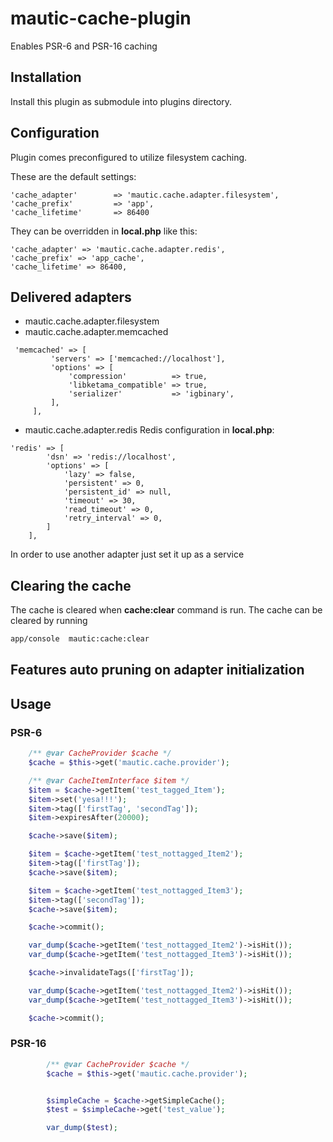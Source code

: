 # mautic-cache-plugin

Enables PSR-6 and PSR-16 caching

## Installation

Install this plugin as submodule into plugins directory.

## Configuration

Plugin comes preconfigured to utilize filesystem caching.

These are the default settings:
```
'cache_adapter'        => 'mautic.cache.adapter.filesystem',
'cache_prefix'         => 'app',
'cache_lifetime'       => 86400
```


They can be overridden in **local.php** like this:

```
'cache_adapter' => 'mautic.cache.adapter.redis',
'cache_prefix' => 'app_cache',
'cache_lifetime' => 86400,
```


## Delivered adapters
 * mautic.cache.adapter.filesystem
 * mautic.cache.adapter.memcached
```
 'memcached' => [
         'servers' => ['memcached://localhost'],
         'options' => [
             'compression'          => true,
             'libketama_compatible' => true,
             'serializer'           => 'igbinary',
         ],
     ],
```
 * mautic.cache.adapter.redis
 Redis configuration in **local.php**:
 ```
 'redis' => [
         'dsn' => 'redis://localhost',
         'options' => [
             'lazy' => false,
             'persistent' => 0,
             'persistent_id' => null,
             'timeout' => 30,
             'read_timeout' => 0,
             'retry_interval' => 0,
         ]
     ],
```

In order to use another adapter just set it up as a service

## Clearing the cache

The cache is cleared when **cache:clear** command is run. The cache can be cleared by running

```bash
app/console  mautic:cache:clear
```

## Features auto pruning on adapter initialization

## Usage

### PSR-6

```php
    /** @var CacheProvider $cache */
    $cache = $this->get('mautic.cache.provider');

    /** @var CacheItemInterface $item */
    $item = $cache->getItem('test_tagged_Item');
    $item->set('yesa!!!');
    $item->tag(['firstTag', 'secondTag']);
    $item->expiresAfter(20000);

    $cache->save($item);

    $item = $cache->getItem('test_nottagged_Item2');
    $item->tag(['firstTag']);
    $cache->save($item);

    $item = $cache->getItem('test_nottagged_Item3');
    $item->tag(['secondTag']);
    $cache->save($item);

    $cache->commit();

    var_dump($cache->getItem('test_nottagged_Item2')->isHit());
    var_dump($cache->getItem('test_nottagged_Item3')->isHit());

    $cache->invalidateTags(['firstTag']);

    var_dump($cache->getItem('test_nottagged_Item2')->isHit());
    var_dump($cache->getItem('test_nottagged_Item3')->isHit());

    $cache->commit();
```

### PSR-16

```php
        /** @var CacheProvider $cache */
        $cache = $this->get('mautic.cache.provider');


        $simpleCache = $cache->getSimpleCache();
        $test = $simpleCache->get('test_value');

        var_dump($test);
```

